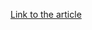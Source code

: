 [Link to the article](https://www.mcafee.com/blogs/other-blogs/mcafee-labs/major-http-vulnerability-in-windows-could-lead-to-wormable-exploit/)
